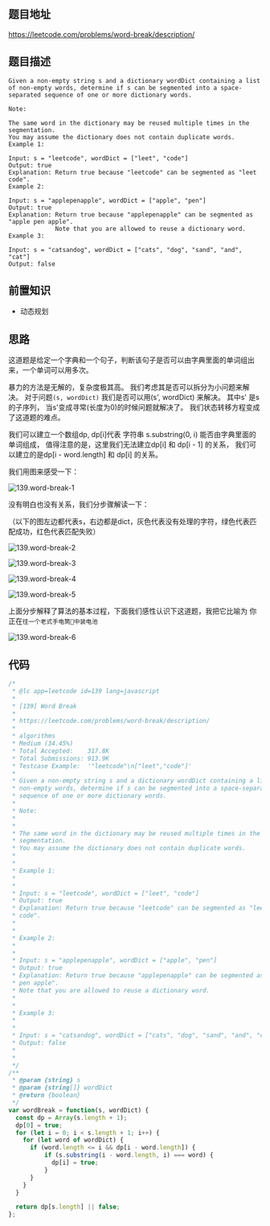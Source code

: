 
## 题目地址

https://leetcode.com/problems/word-break/description/

## 题目描述

```
Given a non-empty string s and a dictionary wordDict containing a list of non-empty words, determine if s can be segmented into a space-separated sequence of one or more dictionary words.

Note:

The same word in the dictionary may be reused multiple times in the segmentation.
You may assume the dictionary does not contain duplicate words.
Example 1:

Input: s = "leetcode", wordDict = ["leet", "code"]
Output: true
Explanation: Return true because "leetcode" can be segmented as "leet code".
Example 2:

Input: s = "applepenapple", wordDict = ["apple", "pen"]
Output: true
Explanation: Return true because "applepenapple" can be segmented as "apple pen apple".
             Note that you are allowed to reuse a dictionary word.
Example 3:

Input: s = "catsandog", wordDict = ["cats", "dog", "sand", "and", "cat"]
Output: false

```

## 前置知识

- 动态规划

## 思路

这道题是给定一个字典和一个句子，判断该句子是否可以由字典里面的单词组出来，一个单词可以用多次。

暴力的方法是无解的，复杂度极其高。 我们考虑其是否可以拆分为小问题来解决。
对于问题`(s, wordDict)` 我们是否可以用(s', wordDict) 来解决。 其中s' 是s 的子序列，
当s'变成寻常(长度为0)的时候问题就解决了。 我们状态转移方程变成了这道题的难点。

我们可以建立一个数组dp, dp[i]代表 字符串 s.substring(0, i) 能否由字典里面的单词组成，
值得注意的是，这里我们无法建立dp[i] 和 dp[i - 1] 的关系，
我们可以建立的是dp[i - word.length] 和 dp[i] 的关系。

我们用图来感受一下：

![139.word-break-1](https://tva1.sinaimg.cn/large/007S8ZIlly1ghlu370c2hj30n60cnmy6.jpg)


没有明白也没有关系，我们分步骤解读一下：

（以下的图左边都代表s，右边都是dict，灰色代表没有处理的字符，绿色代表匹配成功，红色代表匹配失败）

![139.word-break-2](https://tva1.sinaimg.cn/large/007S8ZIlly1ghlu37ydiwj30aw0b1mxc.jpg)

![139.word-break-3](https://tva1.sinaimg.cn/large/007S8ZIlly1ghlu3f3l6kj30bt0akdg0.jpg)

![139.word-break-4](https://tva1.sinaimg.cn/large/007S8ZIlly1ghlu3mmjmtj30mw09ymxp.jpg)

![139.word-break-5](https://tva1.sinaimg.cn/large/007S8ZIlly1ghlu3qr7ppj30n90kqabg.jpg)


上面分步解释了算法的基本过程，下面我们感性认识下这道题，我把它比喻为
你正在`往一个老式手电筒🔦中装电池`

![139.word-break-6](https://tva1.sinaimg.cn/large/007S8ZIlly1ghlu3rqvffj30mz0frwg3.jpg)

## 代码

```js
/*
 * @lc app=leetcode id=139 lang=javascript
 *
 * [139] Word Break
 *
 * https://leetcode.com/problems/word-break/description/
 *
 * algorithms
 * Medium (34.45%)
 * Total Accepted:    317.8K
 * Total Submissions: 913.9K
 * Testcase Example:  '"leetcode"\n["leet","code"]'
 *
 * Given a non-empty string s and a dictionary wordDict containing a list of
 * non-empty words, determine if s can be segmented into a space-separated
 * sequence of one or more dictionary words.
 *
 * Note:
 *
 *
 * The same word in the dictionary may be reused multiple times in the
 * segmentation.
 * You may assume the dictionary does not contain duplicate words.
 *
 *
 * Example 1:
 *
 *
 * Input: s = "leetcode", wordDict = ["leet", "code"]
 * Output: true
 * Explanation: Return true because "leetcode" can be segmented as "leet
 * code".
 *
 *
 * Example 2:
 *
 *
 * Input: s = "applepenapple", wordDict = ["apple", "pen"]
 * Output: true
 * Explanation: Return true because "applepenapple" can be segmented as "apple
 * pen apple".
 * Note that you are allowed to reuse a dictionary word.
 *
 *
 * Example 3:
 *
 *
 * Input: s = "catsandog", wordDict = ["cats", "dog", "sand", "and", "cat"]
 * Output: false
 *
 *
 */
/**
 * @param {string} s
 * @param {string[]} wordDict
 * @return {boolean}
 */
var wordBreak = function(s, wordDict) {
  const dp = Array(s.length + 1);
  dp[0] = true;
  for (let i = 0; i < s.length + 1; i++) {
    for (let word of wordDict) {
      if (word.length <= i && dp[i - word.length]) {
          if (s.substring(i - word.length, i) === word) {
            dp[i] = true;
          }
      }
    }
  }

  return dp[s.length] || false;
};
```
